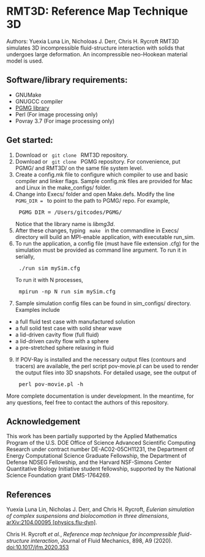 # RMT3D: Reference Map Technique 3D
Authors: Yuexia Luna Lin, Nicholoas J. Derr, Chris H. Rycroft
RMT3D simulates 3D incompressible fluid-structure interaction with solids that undergoes large deformation.
An incompressible neo-Hookean material model is used.

## Software/library requirements:

- GNUMake
- GNUGCC compiler
- <a href="https://github.com/chr1shr/pgmg" >PGMG library </a>
- Perl         (For image processing only)
- Povray 3.7   (For image processing only)

## Get started:
1. Download or <code> git clone </code> RMT3D repository.
2. Download or <code> git clone </code> PGMG repository. For convenience, put PGMG/ and RMT3D/ on the same file system level.
3. Create a config.mk file to configure which compiler to use and basic compiler and linker flags. Sample config.mk files are provided for Mac and Linux in the make_configs/ folder.
4. Change into Execs/ folder and open Make.defs. Modify the line <code> PGMG_DIR = </code> to point to the path to PGMG/ repo. For example, <pre> PGMG_DIR = /Users/gitcodes/PGMG/ </pre> Notice that the library name is _libmg3d_.
6. After these changes, typing <code> make </code> in the commandline in Execs/ directory will build an MPI-enable application, with executable run_sim.
7. To run the application, a config file (must have file extension .cfg) for the simulation must be provided as command line argument. To run it in serially,  <pre> ./run_sim mySim.cfg </pre> To run it with N processes, <pre> mpirun -np N run_sim mySim.cfg </pre>
8. Sample simulation config files can be found in sim_configs/ directory. Examples include
 * a full fluid test case with manufactured solution
 * a full solid test case with solid shear wave
 * a lid-driven cavity flow (full fluid)
 * a lid-driven cavity flow with a sphere
 * a pre-stretched sphere relaxing in fluid
9. If POV-Ray is installed and the necessary output files (contours and tracers) are available, the perl script pov-movie.pl can be used to render the output files into 3D snapshots. For detailed usage, see the output of <pre> perl pov-movie.pl -h </pre>

More complete documentation is under development.
In the meantime, for any questions, feel free to contact the authors of this repository.

## Acknowledgement
This work has been partially supported by the Applied Mathematics Program of the U.S. DOE Office of Science Advanced Scientific Computing Research under contract number DE-AC02-05CH11231, the Department of Energy Computational Science Graduate Fellowship, the Department of Defense NDSEG Fellowship, and the Harvard NSF-Simons Center Quantitative Biology Initiative student fellowship, supported by the National Science Foundation grant DMS-1764269.

## References
Yuexia Luna Lin, Nicholas J. Derr, and Chris H. Rycroft, _Eulerian simulation of complex suspensions and biolocomotion in three dimensions_, <a href="https://arxiv.org/abs/2104.00095">arXiv:2104.00095 [physics.flu-dyn]</a>.

Chris H. Rycroft _et al._, _Reference map technique for incompressible fluid-structure interaction_, Journal of Fluid Mechanics, 898, A9 (2020). <a href= "https://doi.org/10.1017/jfm.2020.353"> doi:10.1017/jfm.2020.353 </a>


